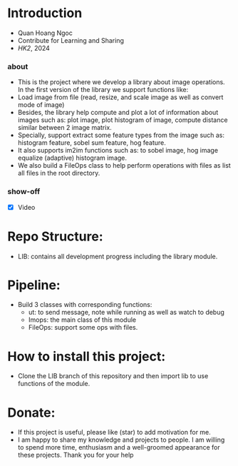 # Introduction
- Quan Hoang Ngoc
- Contribute for Learning and Sharing 
- _HK2_, 2024

### about 
- This is the project where we develop a library about image operations. In the first version of the library we support functions like: 
- Load image from file (read, resize, and scale image as well as convert mode of image) 
- Besides, the library help compute and plot a lot of information about images such as: plot image, plot histogram of image, compute distance similar between 2 image matrix. 
- Specially, support extract some feature types from the image such as: histogram feature, sobel sum feature, hog feature. 
- It also supports im2im functions such as: to sobel image, hog image equalize (adaptive) histogram image. 
- We also build a FileOps class to help perform operations with files as list all files in the root directory. 
### show-off 
- [x] Video 
# Repo Structure:  
- LIB: contains all development progress including the library module. 
# Pipeline:   
- Build 3 classes with corresponding functions: 
	- ut: to send message, note while running as well as watch to debug
	- Imops: the main class of thís module 
	- FileOps: support some ops with files. 
# How to install this project: 
- Clone the LIB branch of this repository and then import lib to use functions of the module. 
# Donate: 
- If this project is useful, please like (star) to add motivation for me. 
- I am happy to share my knowledge and projects to people. I am willing to spend more time, enthusiasm and a well-groomed appearance for these projects. Thank you for your help
